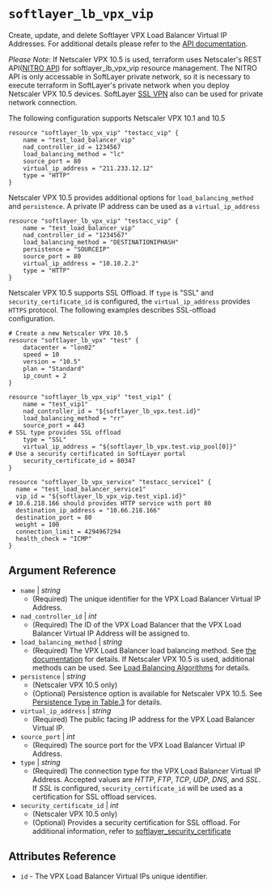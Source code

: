 # `softlayer_lb_vpx_vip`

Create, update, and delete Softlayer VPX Load Balancer Virtual IP Addresses. For additional details please refer to the [API documentation](http://sldn.softlayer.com/reference/datatypes/SoftLayer_Network_LoadBalancer_VirtualIpAddress).

_Please Note_: If Netscaler VPX 10.5 is used, terraform uses Netscaler's REST API([NITRO API](https://docs.citrix.com/en-us/netscaler/11/nitro-api.html)) for softlayer_lb_vpx_vip resource management. The NITRO API is only accessable in SoftLayer private network, so it is necessary to execute terraform in SoftLayer's private network when you deploy Netscaler VPX 10.5 devices. SoftLayer [SSL VPN](http://www.softlayer.com/VPN-Access) also can be used for private network connection. 

The following configuration supports Netscaler VPX 10.1 and 10.5
```hcl
resource "softlayer_lb_vpx_vip" "testacc_vip" {
    name = "test_load_balancer_vip"
    nad_controller_id = 1234567
    load_balancing_method = "lc"
    source_port = 80
    virtual_ip_address = "211.233.12.12"
    type = "HTTP"
}
```

Netscaler VPX 10.5 provides additional options for `load_balancing_method` and `persistence`. A private IP address can be used as a `virtual_ip_address`
```hcl
resource "softlayer_lb_vpx_vip" "testacc_vip" {
    name = "test_load_balancer_vip"
    nad_controller_id = "1234567"
    load_balancing_method = "DESTINATIONIPHASH"
    persistence = "SOURCEIP"
    source_port = 80
    virtual_ip_address = "10.10.2.2"
    type = "HTTP"
}
```

Netscaler VPX 10.5 supports SSL Offload. If `type` is "SSL" and `security_certificate_id` is configured, the `virtual_ip_address` provides `HTTPS` protocol. The following examples describes SSL-offload configuration.
```hcl
# Create a new Netscaler VPX 10.5
resource "softlayer_lb_vpx" "test" {
    datacenter = "lon02"
    speed = 10
    version = "10.5"
    plan = "Standard"
    ip_count = 2
}

resource "softlayer_lb_vpx_vip" "test_vip1" {
    name = "test_vip1"
    nad_controller_id = "${softlayer_lb_vpx.test.id}"
    load_balancing_method = "rr"
    source_port = 443
# SSL type provides SSL offload
    type = "SSL"
    virtual_ip_address = "${softlayer_lb_vpx.test.vip_pool[0]}"
# Use a security certificated in SoftLayer portal
    security_certificate_id = 80347
}

resource "softlayer_lb_vpx_service" "testacc_service1" {
  name = "test_load_balancer_service1"
  vip_id = "${softlayer_lb_vpx_vip.test_vip1.id}"
# 10.6.218.166 should provides HTTP service with port 80
  destination_ip_address = "10.66.218.166"
  destination_port = 80
  weight = 100
  connection_limit = 4294967294
  health_check = "ICMP"
}
```

## Argument Reference

* `name` | *string*
    * (Required) The unique identifier for the VPX Load Balancer Virtual IP Address.
* `nad_controller_id` | *int*
    * (Required) The ID of the VPX Load Balancer that the VPX Load Balancer Virtual IP Address will be assigned to.
* `load_balancing_method` | *string*
    * (Required) The VPX Load Balancer load balancing method. See [the documentation](http://sldn.softlayer.com/reference/datatypes/SoftLayer_Network_LoadBalancer_VirtualIpAddress) for details. If Netscaler VPX 10.5 is used, additional methods can be used. See [Load Balancing Algorithms](https://docs.citrix.com/en-us/netscaler/10-5/ns-tmg-wrapper-10-con/ns-lb-wrapper-con-10/ns-lb-customizing-lbalgorithms-wrapper-con.html) for details. 
* `persistence` | *string*
    * (Netscaler VPX 10.5 only)
    * (Optional) Persistence option is available for Netscaler VPX 10.5. See [Persistence Type in Table.3](https://docs.citrix.com/en-us/netscaler/10-5/ns-tmg-wrapper-10-con/ns-lb-wrapper-con-10/ns-lb-persistence-wrapper-con/ns-lb-persistence-about-con.html) for details.  
* `virtual_ip_address` | *string*
    * (Required) The public facing IP address for the VPX Load Balancer Virtual IP.
* `source_port` | *int*
    * (Required) The source port for the VPX Load Balancer Virtual IP Address.
* `type` | *string*
    * (Required) The connection type for the VPX Load Balancer Virtual IP Address. Accepted values are *HTTP*, *FTP*, *TCP*, *UDP*, *DNS*, and *SSL*. If *SSL* is configured, `security_certificate_id` will be used as a certification for SSL offload services.
* `security_certificate_id` | *int*
    * (Netscaler VPX 10.5 only)
    * (Optional) Provides a security certification for SSL offload. For additional information, refer to [softlayer_security_certificate](./softlayer_security_certificate.md)

## Attributes Reference

* `id` - The VPX Load Balancer Virtual IPs unique identifier.
